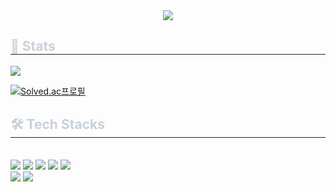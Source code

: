 <div align= "center">
    <img src="https://capsule-render.vercel.app/api?type=waving&color=0:cd7e7e,100:5f6abf&height=180&text=Parseley&animation=&fontColor=ffffff&fontSize=70" />
</div>
<div style="text-align: left;"> 
    <h2 style="border-bottom: 1px solid #21262d; color: #c9d1d9;">
     🏅 Stats 
     </h2>
     <div style="text-align: left;">  <img src="https://github-readme-stats.vercel.app/api/top-langs/?username=parseler&layout=compact&bg_color=180,00000000,&title_color=000000&text_color=000000"/>
     </div>

[![Solved.ac프로필](http://mazassumnida.wtf/api/v2/generate_badge?boj=gruns0989)](https://solved.ac/gruns0989)
</div>
<div style="text-align: left;">
    <h2 style="border-bottom: 1px solid #21262d; color: #c9d1d9;"> 🛠️ Tech Stacks </h2> <br> 
    <div style="margin: ; text-align: left;" "text-align: left;"> <img src="https://img.shields.io/badge/Git-F05032?style=for-the-badge&logo=Git&logoColor=white">
          <img src="https://img.shields.io/badge/Java-007396?style=for-the-badge&logo=Java&logoColor=white">
          <img src="https://img.shields.io/badge/Javascript-F7DF1E?style=for-the-badge&logo=Javascript&logoColor=white">
          <img src="https://img.shields.io/badge/MySQL-4479A1?style=for-the-badge&logo=MySQL&logoColor=white">
          <img src="https://img.shields.io/badge/Spring Boot-6DB33F?style=for-the-badge&logo=Spring Boot&logoColor=white">
          <br/><img src="https://img.shields.io/badge/Vue.js-4FC08D?style=for-the-badge&logo=Vue.js&logoColor=white">
          <img src="https://img.shields.io/badge/Docker-2496ED?style=for-the-badge&logo=Docker&logoColor=white">
          </div>
    </div>
